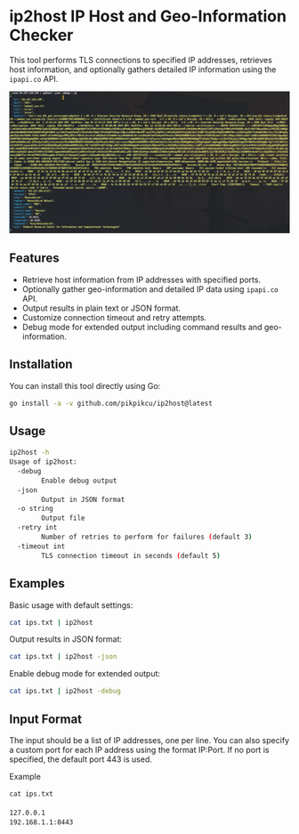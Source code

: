# ip2host IP Host and Geo-Information Checker

This tool performs TLS connections to specified IP addresses, retrieves host information, and optionally gathers detailed IP information using the `ipapi.co` API.

![ip2host](ipinfo.png)

## Features

- Retrieve host information from IP addresses with specified ports.
- Optionally gather geo-information and detailed IP data using `ipapi.co` API.
- Output results in plain text or JSON format.
- Customize connection timeout and retry attempts.
- Debug mode for extended output including command results and geo-information.

## Installation

You can install this tool directly using Go:

```sh
go install -a -v github.com/pikpikcu/ip2host@latest
```
## Usage
```sh
ip2host -h
Usage of ip2host:
  -debug
        Enable debug output
  -json
        Output in JSON format
  -o string
        Output file
  -retry int
        Number of retries to perform for failures (default 3)
  -timeout int
        TLS connection timeout in seconds (default 5)
```
## Examples
Basic usage with default settings:
```sh
cat ips.txt | ip2host
```
Output results in JSON format:
```sh
cat ips.txt | ip2host -json
```
Enable debug mode for extended output:
```sh
cat ips.txt | ip2host -debug
```
## Input Format
The input should be a list of IP addresses, one per line. You can also specify a custom port for each IP address using the format IP:Port. If no port is specified, the default port 443 is used.

Example
```txt
cat ips.txt

127.0.0.1
192.168.1.1:8443
```
